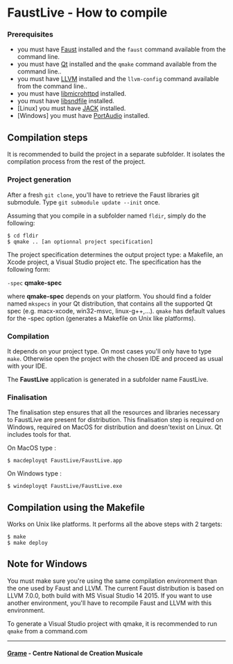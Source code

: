 FaustLive - How to compile
============================


### Prerequisites
- you must have [Faust](https://faust.grame.fr/) installed and the `faust` command available from the command line.
- you must have [Qt](https://www.qt.io/) installed and the `qmake` command available from the command line..
- you must have [LLVM](http://llvm.org/) installed and the `llvm-config` command available from the command line..
- you must have [libmicrohttpd](https://www.gnu.org/software/libmicrohttpd/) installed.
- you must have [libsndfile](http://www.mega-nerd.com/libsndfile/) installed.
- [Linux] you must have [JACK](http://jackaudio.org/) installed.
- [Windows] you must have [PortAudio](http://www.portaudio.com/) installed.


## Compilation steps

It is recommended to build the project in a separate subfolder. It isolates the compilation process from the rest of the project.

### Project generation

After a fresh `git clone`, you'll have to retrieve the Faust libraries git submodule. Type `git submodule update --init` once.

Assuming that you compile in a subfolder named `fldir`, simply do the following:

~~~~
$ cd fldir
$ qmake .. [an optionnal project specification]
~~~~

The project specification determines the output project type: a Makefile, an Xcode project, a Visual Studio project etc. The specification has the following form: 

`-spec` __qmake-spec__ 

where __qmake-spec__ depends on your platform. You should find a folder named `mkspecs` in your Qt distribution, that contains all the supported Qt spec (e.g. macx-xcode, win32-msvc, linux-g++,...). `qmake` has default values for the -spec option (generates a Makefile on Unix like platforms).


### Compilation

It depends on your project type. On most cases you'll only have to type `make`. 
Otherwise open the project with the chosen IDE and proceed as usual with your IDE.

The **FaustLive** application is generated in a subfolder name FaustLive.


### Finalisation

The finalisation step ensures that all the resources and libraries necessary to FaustLive are present for distribution. This finalisation step is required on Windows, required on MacOS for distribution and doesn'texist on Linux. Qt includes tools for that. 

On MacOS type :

~~~~
$ macdeployqt FaustLive/FaustLive.app
~~~~

On Windows type :

~~~~
$ windeployqt FaustLive/FaustLive.exe
~~~~


## Compilation using the Makefile

Works on Unix like platforms. It performs all the above steps with 2 targets:

~~~~
$ make
$ make deploy
~~~~

## Note for Windows

You must make sure you're using the same compilation environment than the one used by Faust and LLVM. The current Faust distribution is based on LLVM 7.0.0, both build with MS Visual Studio 14 2015. If you want to use another environment, you'll have to recompile Faust and LLVM with this environment.

To generate a Visual Studio project with qmake, it is recommended to run `qmake` from a command.com

--------------
#### [Grame](http://www.grame.fr) - Centre National de Creation Musicale
